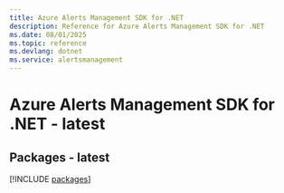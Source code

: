 ```yaml
---
title: Azure Alerts Management SDK for .NET
description: Reference for Azure Alerts Management SDK for .NET
ms.date: 08/01/2025
ms.topic: reference
ms.devlang: dotnet
ms.service: alertsmanagement
---
```

# Azure Alerts Management SDK for .NET - latest
## Packages - latest
[!INCLUDE [packages](alerts-management-index.md)]